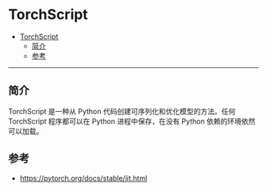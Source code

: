 # TorchScript

- [TorchScript](#torchscript)
  - [简介](#简介)
  - [参考](#参考)


***

## 简介

TorchScript 是一种从 Python 代码创建可序列化和优化模型的方法。任何 TorchScript 程序都可以在 Python 进程中保存，在没有 Python 依赖的环境依然可以加载。



## 参考

- https://pytorch.org/docs/stable/jit.html
